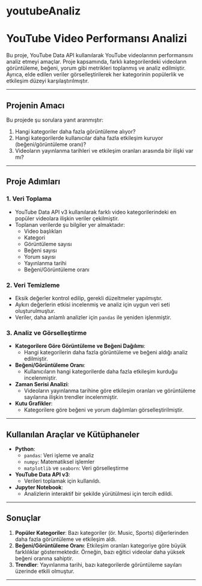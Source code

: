 # youtubeAnaliz
# **YouTube Video Performansı Analizi**

Bu proje, YouTube Data API kullanılarak YouTube videolarının performansını analiz etmeyi amaçlar. Proje kapsamında, farklı kategorilerdeki videoların görüntüleme, beğeni, yorum gibi metrikleri toplanmış ve analiz edilmiştir. Ayrıca, elde edilen veriler görselleştirilerek her kategorinin popülerlik ve etkileşim düzeyi karşılaştırılmıştır.

---

## **Projenin Amacı**

Bu projede şu sorulara yanıt aranmıştır:
1. Hangi kategoriler daha fazla görüntüleme alıyor?
2. Hangi kategorilerde kullanıcılar daha fazla etkileşim kuruyor (beğeni/görüntüleme oranı)?
3. Videoların yayınlanma tarihleri ve etkileşim oranları arasında bir ilişki var mı?

---

## **Proje Adımları**

### 1. **Veri Toplama**
- YouTube Data API v3 kullanılarak farklı video kategorilerindeki en popüler videolara ilişkin veriler çekilmiştir.
- Toplanan verilerde şu bilgiler yer almaktadır:
  - Video başlıkları
  - Kategori
  - Görüntüleme sayısı
  - Beğeni sayısı
  - Yorum sayısı
  - Yayınlanma tarihi
  - Beğeni/Görüntüleme oranı

### 2. **Veri Temizleme**
- Eksik değerler kontrol edilip, gerekli düzeltmeler yapılmıştır.
- Aykırı değerlerin etkisi incelenmiş ve analiz için uygun veri seti oluşturulmuştur.
- Veriler, daha anlamlı analizler için `pandas` ile yeniden işlenmiştir.

### 3. **Analiz ve Görselleştirme**
- **Kategorilere Göre Görüntüleme ve Beğeni Dağılımı**:
  - Hangi kategorilerin daha fazla görüntüleme ve beğeni aldığı analiz edilmiştir.
- **Beğeni/Görüntüleme Oranı**:
  - Kullanıcıların hangi kategorilerde daha fazla etkileşim kurduğu incelenmiştir.
- **Zaman Serisi Analizi**:
  - Videoların yayınlanma tarihine göre etkileşim oranları ve görüntüleme sayılarına ilişkin trendler incelenmiştir.
- **Kutu Grafikler**:
  - Kategorilere göre beğeni ve yorum dağılımları görselleştirilmiştir.

---

## **Kullanılan Araçlar ve Kütüphaneler**
- **Python**:
  - `pandas`: Veri işleme ve analiz
  - `numpy`: Matematiksel işlemler
  - `matplotlib` ve `seaborn`: Veri görselleştirme
- **YouTube Data API v3**:
  - Verileri toplamak için kullanıldı.
- **Jupyter Notebook**:
  - Analizlerin interaktif bir şekilde yürütülmesi için tercih edildi.

---

## **Sonuçlar**
1. **Popüler Kategoriler**: Bazı kategoriler (ör. Music, Sports) diğerlerinden daha fazla görüntüleme ve etkileşim aldı.
2. **Beğeni/Görüntüleme Oranı**: Etkileşim oranları kategoriye göre büyük farklılıklar göstermektedir. Örneğin, bazı eğitici videolar daha yüksek beğeni oranına sahiptir.
3. **Trendler**: Yayınlanma tarihi, bazı kategorilerde görüntüleme sayıları üzerinde etkili olmuştur.

---



